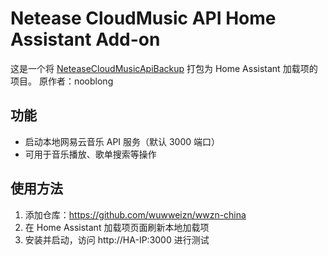 ﻿# Netease CloudMusic API Home Assistant Add-on

这是一个将 [NeteaseCloudMusicApiBackup](https://github.com/nooblong/NeteaseCloudMusicApiBackup) 打包为 Home Assistant 加载项的项目。
原作者：nooblong
## 功能
- 启动本地网易云音乐 API 服务（默认 3000 端口）
- 可用于音乐播放、歌单搜索等操作

## 使用方法
1. 添加仓库：https://github.com/wuwweizn/wwzn-china
2. 在 Home Assistant 加载项页面刷新本地加载项
3. 安装并启动，访问 http://HA-IP:3000 进行测试



